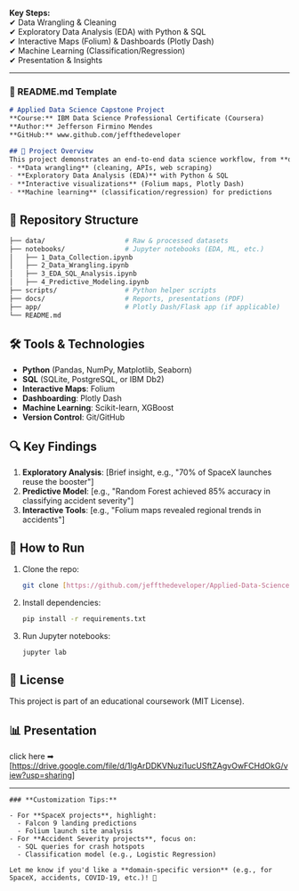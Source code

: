  **Key Steps:**  
✔ Data Wrangling & Cleaning  
✔ Exploratory Data Analysis (EDA) with Python & SQL  
✔ Interactive Maps (Folium) & Dashboards (Plotly Dash)  
✔ Machine Learning (Classification/Regression)  
✔ Presentation & Insights  

---

### **📄 README.md Template**  
```markdown
# Applied Data Science Capstone Project  
**Course:** IBM Data Science Professional Certificate (Coursera)  
**Author:** Jefferson Firmino Mendes
**GitHub:** www.github.com/jeffthedeveloper  

## 🎯 Project Overview  
This project demonstrates an end-to-end data science workflow, from **data collection** to **predictive modeling**, as part of the IBM/Coursera Applied Data Science Capstone. It includes:  
- **Data wrangling** (cleaning, APIs, web scraping)  
- **Exploratory Data Analysis (EDA)** with Python & SQL  
- **Interactive visualizations** (Folium maps, Plotly Dash)  
- **Machine learning** (classification/regression) for predictions  
``` 
## 📂 Repository Structure  
```bash
├── data/                    # Raw & processed datasets  
├── notebooks/               # Jupyter notebooks (EDA, ML, etc.)  
│   ├── 1_Data_Collection.ipynb  
│   ├── 2_Data_Wrangling.ipynb  
│   ├── 3_EDA_SQL_Analysis.ipynb  
│   ├── 4_Predictive_Modeling.ipynb  
├── scripts/                 # Python helper scripts  
├── docs/                    # Reports, presentations (PDF)  
├── app/                     # Plotly Dash/Flask app (if applicable)  
└── README.md  
```

## 🛠️ Tools & Technologies  

- **Python** (Pandas, NumPy, Matplotlib, Seaborn)  
- **SQL** (SQLite, PostgreSQL, or IBM Db2)  
- **Interactive Maps**: Folium  
- **Dashboarding**: Plotly Dash  
- **Machine Learning**: Scikit-learn, XGBoost  
- **Version Control**: Git/GitHub  

## 🔍 Key Findings  
1. **Exploratory Analysis**: [Brief insight, e.g., "70% of SpaceX launches reuse the booster"]  
2. **Predictive Model**: [e.g., "Random Forest achieved 85% accuracy in classifying accident severity"]  
3. **Interactive Tools**: [e.g., "Folium maps revealed regional trends in accidents"]  

## 🚀 How to Run  
1. Clone the repo:  
   ```bash
   git clone [https://github.com/jeffthedeveloper/Applied-Data-Science-Capstone-End-to-End-Analysis-with-Python-SQL-and-Machine-Learning/blob/main/README.md]
   ```
2. Install dependencies:  
   ```bash
   pip install -r requirements.txt
   ```
3. Run Jupyter notebooks:  
   ```bash
   jupyter lab
   ```

## 📜 License  
This project is part of an educational coursework (MIT License).  

## 📊 Presentation  
click here ➡ [https://drive.google.com/file/d/1lgArDDKVNuzi1ucUSftZAgvOwFCHdOkG/view?usp=sharing]  

---
```
### **Customization Tips:**  

- For **SpaceX projects**, highlight:  
  - Falcon 9 landing predictions  
  - Folium launch site analysis  
- For **Accident Severity projects**, focus on:  
  - SQL queries for crash hotspots  
  - Classification model (e.g., Logistic Regression)  

Let me know if you'd like a **domain-specific version** (e.g., for SpaceX, accidents, COVID-19, etc.)! 🎯
